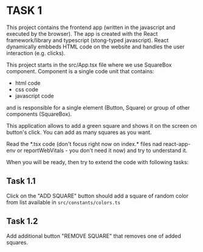 # TASK 1

This project contains the frontend app (written in the javascript and executed by the browser). The app is created with the React framework/library and typescript (stong-typed javascript). React dynamically embbeds HTML code on the website and handles the user interaction (e.g. clicks).

This project starts in the src/App.tsx file where we use SquareBox component. Component is a single code unit that contains:

- html code
- css code
- javascript code

and is responsible for a single element (Button, Square) or group of other components (SquareBox).

This application allows to add a green square and shows it on the screen on button's click. You can add as many squares as you want.

Read the \*.tsx code (don't focus right now on index.* files nad react-app-env or reportWebVitals - you don't need it now) and try to understand it.

When you will be ready, then try to extend the code with following tasks:

## Task 1.1

Click on the "ADD SQUARE" button should add a square of random color from list available in `src/constants/colors.ts`

## Task 1.2

Add additional button "REMOVE SQUARE" that removes one of added squares.

